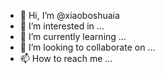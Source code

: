 - 👋 Hi, I’m @xiaoboshuaia
- 👀 I’m interested in ...
- 🌱 I’m currently learning ...
- 💞️ I’m looking to collaborate on ...
- 📫 How to reach me ...

<!---
xiaoboshuaia/xiaoboshuaia is a ✨ special ✨ repository because its `README.md` (this file) appears on your GitHub profile.
You can click the Preview link to take a look at your changes.
--->
